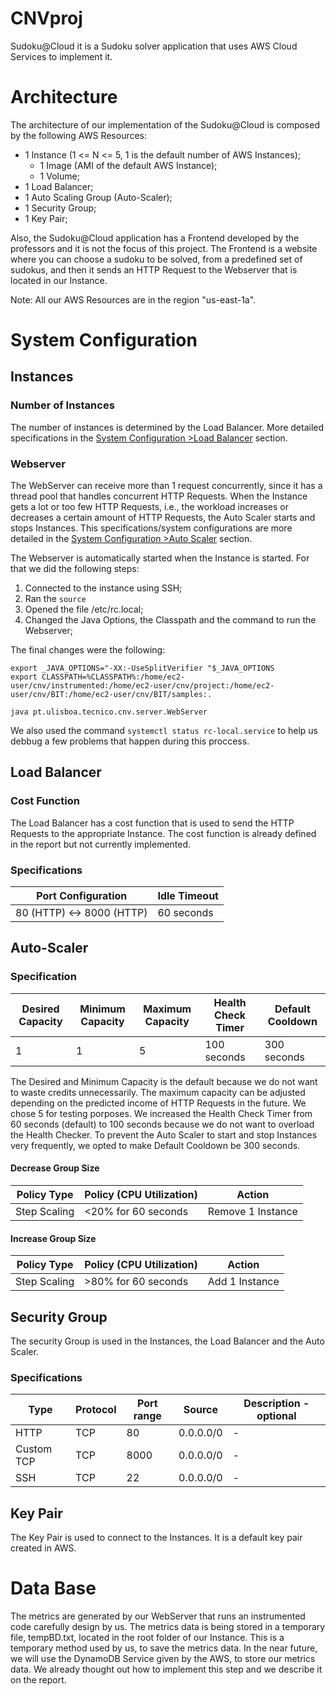 # CNVproj

Sudoku@Cloud it is a Sudoku solver application that uses AWS Cloud Services to implement it.


# Architecture

The architecture of our implementation of the Sudoku@Cloud is composed by the following AWS Resources:
* 1 Instance (1 <= N <= 5, 1 is the default number of AWS Instances);
  * 1 Image (AMI of the default AWS Instance);
  * 1 Volume;
* 1 Load Balancer;
* 1 Auto Scaling Group (Auto-Scaler);
* 1 Security Group;
* 1 Key Pair;


Also, the Sudoku@Cloud application has a Frontend developed by the professors and it is not the focus of this project.
The Frontend is a website where you can choose a sudoku to be solved, from a predefined set of sudokus, and then it sends an HTTP Request to the Webserver that is located in our Instance.


Note: All our AWS Resources are in the region "us-east-1a".


# System Configuration

## Instances

### Number of Instances

The number of instances is determined by the Load Balancer. More detailed specifications in the [System Configuration >Load Balancer](#system-configuration##Load-Balancer) section.


### Webserver

The WebServer can receive more than 1 request concurrently, since it has a thread pool that handles concurrent HTTP Requests. When the Instance gets a lot or too few HTTP Requests, i.e., the workload increases or decreases a certain amount of HTTP Requests, the Auto Scaler starts and stops Instances. This specifications/system configurations are more detailed in the [System Configuration >Auto Scaler]() section.

The Webserver is automatically started when the Instance is started. For that we did the following steps:

1) Connected to the instance using SSH;
2) Ran the `source`
2) Opened the file /etc/rc.local;
3) Changed the Java Options, the Classpath and the command to run the Webserver;

The final changes were the following:
```
export _JAVA_OPTIONS="-XX:-UseSplitVerifier "$_JAVA_OPTIONS
export CLASSPATH=%CLASSPATH%:/home/ec2-user/cnv/instrumented:/home/ec2-user/cnv/project:/home/ec2-user/cnv/BIT:/home/ec2-user/cnv/BIT/samples:.

java pt.ulisboa.tecnico.cnv.server.WebServer
```
We also used the command `systemctl status rc-local.service` to help us debbug a few problems that happen during this proccess.


## Load Balancer

### Cost Function

The Load Balancer has a cost function that is used to send the HTTP Requests to the appropriate Instance. The cost function is already defined in the report but not currently implemented.


### Specifications

| Port Configuration | Idle Timeout |
| ---------------- | ---------------- |
| 80 (HTTP) <-> 8000 (HTTP) | 60 seconds |


## Auto-Scaler

### Specification

| Desired Capacity | Minimum Capacity |	Maximum Capacity | Health Check Timer | Default Cooldown |
| ---------------- | ---------------- | ---------------- | ------------------ | ---------------- |
| 1                | 1                | 5                | 100 seconds        | 300 seconds      |

The Desired and Minimum Capacity is the default because we do not want to waste credits unnecessarily.
The maximum capacity can be adjusted depending on the predicted income of HTTP Requests in the future. We chose 5 for testing porposes.
We increased the Health Check Timer from 60 seconds (default) to 100 seconds because we do not want to overload the Health Checker.
To prevent the Auto Scaler to start and stop Instances very frequently, we opted to make Default Cooldown be 300 seconds.


#### Decrease Group Size

| Policy Type  | Policy (CPU Utilization) |	Action |
| ------------ | ----------------         | ---------------- |
| Step Scaling | <20% for 60 seconds      | Remove 1 Instance                |


#### Increase Group Size 

| Policy Type  | Policy (CPU Utilization) |	Action |
| ------------ | ----------------         | ---------------- |
| Step Scaling | >80% for 60 seconds      | Add 1 Instance                |


## Security Group

The security Group is used in the Instances, the Load Balancer and the Auto Scaler.


### Specifications

| Type	     | Protocol |	Port range | Source    | Description - optional |
| ---------- | -------- | ---------- | --------- | ---------------------- |
| HTTP	     | TCP	    | 80	       | 0.0.0.0/0 | -                      |
| Custom TCP | TCP      |	8000	     | 0.0.0.0/0 | -                      |
| SSH	       | TCP	    | 22	       | 0.0.0.0/0 | -                      |


## Key Pair

The Key Pair is used to connect to the Instances.
It is a default key pair created in AWS.



# Data Base

The metrics are generated by our WebServer that runs an instrumented code carefully design by us.
The metrics data is being stored in a temporary file, tempBD.txt, located in the root folder of our Instance. This is a temporary method used by us, to save the metrics data. In the near future, we will use the DynamoDB Service given by the AWS, to store our metrics data. We already thought out how to implement this step and we describe it on the report.

